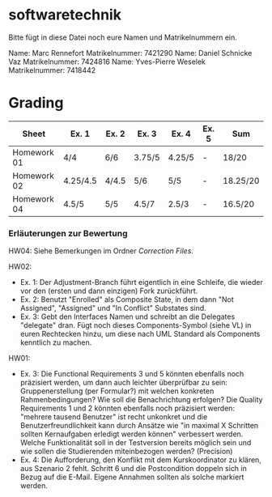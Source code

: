 # softwaretechnik

Bitte fügt in diese Datei noch eure Namen und Matrikelnummern ein.

Name: Marc Rennefort Matrikelnummer: 7421290
Name: Daniel Schnicke Vaz Matrikelnummer: 7424816
Name: Yves-Pierre Weselek Matrikelnummer: 7418442

# Grading

| Sheet       | Ex. 1    | Ex. 2    | Ex. 3    | Ex. 4    | Ex. 5    | Sum      |
| ----------- | -------- | -------- | -------- | -------- | -------- | -------- |
| Homework 01 | 4/4      | 6/6      | 3.75/5   | 4.25/5   | -        | 18/20    |
| Homework 02 | 4.25/4.5 | 4/4.5    | 5/6      | 5/5      | -        | 18.25/20 |
| Homework 04 | 4.5/5   | 5/5       | 4.5/7    | 2.5/3    | -        | 16.5/20  |

### Erläuterungen zur Bewertung

HW04: Siehe Bemerkungen im Ordner *Correction Files*.

HW02:
- Ex. 1: Der Adjustment-Branch führt eigentlich in eine Schleife, die wieder vor den (ersten und dann einzigen) Fork zurückführt.
- Ex. 2: Benutzt "Enrolled" als Composite State, in dem dann "Not Assigned", "Assigned" und "In Conflict" Substates sind.
- Ex. 3: Gebt den Interfaces Namen und schreibt an die Delegates "delegate" dran. Fügt noch dieses Components-Symbol (siehe VL) in euren Rechtecken hinzu, um diese nach UML Standard als Components kenntlich zu machen.

HW01:
- Ex. 3: Die Functional Requirements 3 und 5 könnten ebenfalls noch präzisiert werden, um dann auch leichter überprüfbar zu sein: Gruppenerstellung (per Formular?) mit welchen konkreten Rahmenbedingungen? Wie soll die Benachrichtung erfolgen? Die Quality Requirements 1 und 2 könnten ebenfalls noch präzisiert werden: "mehrere tausend Benutzer" ist recht unkonkret und die Benutzerfreundlichkeit kann durch Ansätze wie "in maximal X Schritten sollten Kernaufgaben erledigt werden können" verbessert werden. Welche Funktionalität soll in der Testversion bereits möglich sein und wie sollen die Studierenden miteinbezogen werden? (Precision)
- Ex. 4: Die Aufforderung, den Konflikt mit dem Kurskoordinator zu klären, aus Szenario 2 fehlt. Schritt 6 und die Postcondition doppeln sich in Bezug auf die E-Mail. Eigene Annahmen sollten als solche markiert werden.

